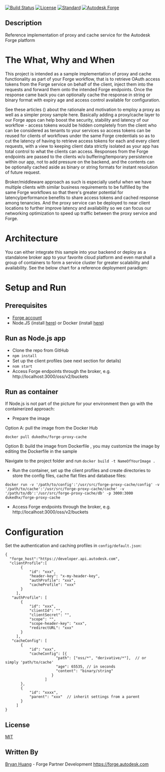 [![Build Status](https://travis-ci.org/dukedhx/forge-proxy-nodejs.svg?branch=master)](https://travis-ci.org/dukedhx/forge-proxy-nodejs)
[![License](http://img.shields.io/:license-mit-blue.svg)](http://opensource.org/licenses/MIT)
[![Standard](https://img.shields.io/badge/Standard-Style-green.svg)](https://github.com/standard/standard)
[![Autodesk Forge](https://img.shields.io/badge/Autodesk-Forge-orange.svg)](https://forge.autodesk.com/)

## Description

Reference implementation of proxy and cache service for the Autodesk Forge platform

# The What, Why and When

This project is intended as a sample implementation of proxy and cache functionality as part of your Forge workflow, that is to retrieve OAuth access tokens from the Forge service on behalf of the client, inject them into the requests and forward them onto the intended Forge endpoints. Once the response came back you can optionally cache the response in string or binary format with expiry age and access control available for configuration.

See these articles () about the rationale and motivation to employ a proxy as well as a simpler proxy sample here. Basically adding a proxy/cache layer to our Forge apps can help boost the security, stability and latency of our workflow - access tokens would be hidden completely from the client who can be considered as tenants to your services so access tokens can be reused for clients of workflows under the same Forge credentials so as to cut the latency of having to retrieve access tokens for each and every client requests, with a view to keeping client data strictly isolated as your app has total control to what the clients can access. Responses from the Forge endpoints are passed to the clients w/o buffering/temporary persistence within our app, not to add pressure on the backend, and the contents can be optionally cached aside as binary or string formats for instant resolution of future request.

Broker/middleware approach as such is especially useful when we have multiple clients with similar business requirements to be fulfilled by the same Forge workflows so that there's greater potential for latency/performance benefits to share access tokens and cached response among tenancies. And the proxy service can be deployed to near client locations to further improve latency and availability so we can focus our networking optimization to speed up traffic between the proxy service and Forge.


# Architecture

You can either integrate this sample into your backend or deploy as a standalone broker app to your favorite cloud platform and even marshall a group of containers to form a service cluster for greater scalability and availability. See the below chart for a reference deployment paradigm:


# Setup and Run

## Prerequisites
- [Forge account](https://forge.autodesk.com/developer/getting-started)
- Node.JS (install [here](https://nodejs.org/en/download/)) or Docker (install [here](https://docs.docker.com/get-started/))

## Run as Node.js app

- Clone the repo from GitHub
- `npm install`
- Set up the client profiles (see next section for details)
- `nom start`
- Access Forge endpoints through the broker, e.g. http://localhost:3000/oss/v2/buckets

## Run as container

If Node.js is not part of the picture for your environment then go with the containerized approach:

- Prepare the image

Option A: pull the image from the Docker Hub

`docker pull dukedhx/forge-proxy-cache`

Option B: build the image from Dockerfile , you may customize the image by editing the Dockerfile in the sample

Navigate to the project folder and run `docker build -t NameOfYourImage .`

- Run the container, set up the client profiles and create directories to store the config files, cache flat files and database files:

`docker run -v '/path/to/config':'/usr/src/forge-proxy-cache/config' -v '/path/to/cache':'/usr/src/forge-proxy-cache/cache' -v '/path/to/db':'/usr/src/forge-proxy-cache/db' -p 3000:3000 dukedhx/forge-proxy-cache`

- Access Forge endpoints through the broker, e.g. http://localhost:3000/oss/v2/buckets

# Configuration

Set the authentication and caching profiles in `config/default.json`:

```
{
  "forge_host":"https://developer.api.autodesk.com",
  "clientProfile":[
       {
           "id": "xxx",
           "header-key": "x-my-header-key",
           "authProfile": "xxx",
           "cacheProfile": "xxx"
       }
     ],
   "authProfile": [
       {
           "id": "xxx",
           "clientId": "",
           "clientSecret": "",
           "scope": "",
           "scope-header-key": "xxx",
           "redirectURL": "xxx"
       }
     ],
   "cacheConfig": [
       {
           "id": "xxx",
           "cacheConfig": [{
                       "path": ["oss/*", "derivative/*"],  // or simply 'path/to/cache'
                       "age": 65535, // in seconds
                       "content": "binary/string"
                     }
                  ]
       },
       {
           "id": "xxxx",
           "parent": "xxx"  // inherit settings from a parent
       }
     ]
}
```

## License

[MIT](http://opensource.org/licenses/MIT)

## Written By

[Bryan Huang](https://www.linkedin.com/in/bryan-huang-1447b862) - Forge Partner Development https://forge.autodesk.com
